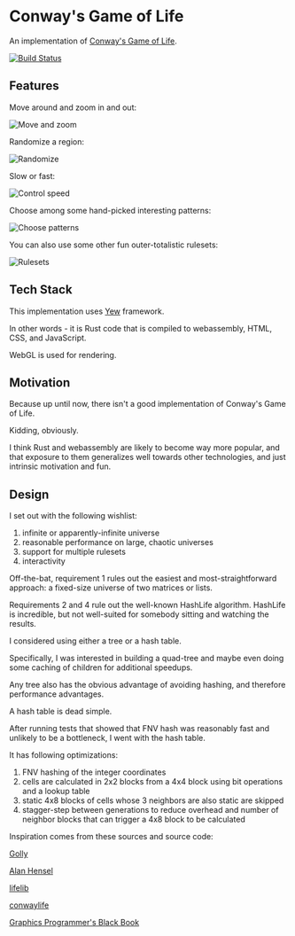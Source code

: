 # Conway's Game of Life

An implementation of [Conway's Game of Life](https://en.wikipedia.org/wiki/Conway's_Game_of_Life).

[![Build Status](https://travis-ci.com/jonstites/game_of_life.svg?branch=master)](https://travis-ci.com/jonstites/fractious)

## Features

Move around and zoom in and out:

![Move and zoom](https://raw.github.com/jonstites/game_of_life/master/.docs/move_and_zoom.gif?sanitize=true)


Randomize a region:

![Randomize](https://raw.github.com/jonstites/game_of_life/docs/.master/randomize.gif?sanitize=true)

Slow or fast:

![Control speed](https://raw.github.com/jonstites/game_of_life/master/.docs/speed.gif?sanitize=true)

Choose among some hand-picked interesting patterns:

![Choose patterns](https://raw.github.com/jonstites/game_of_life/master/.docs/choose_patterns.gif?sanitize=true)

You can also use some other fun outer-totalistic rulesets:

![Rulesets](https://raw.github.com/jonstites/game_of_life/docs/.master/rulesets.gif?sanitize=true)

## Tech Stack

This implementation uses [Yew](https://github.com/yewstack/yew) framework.

In other words - it is Rust code that is compiled to webassembly, HTML, CSS, and JavaScript.

WebGL is used for rendering.

## Motivation

Because up until now, there isn't a good implementation of Conway's Game of Life.

Kidding, obviously.

I think Rust and webassembly are likely to become way more popular, and that exposure to them generalizes well towards other technologies, and just intrinsic motivation and fun.

## Design

I set out with the following wishlist:

1. infinite or apparently-infinite universe
2. reasonable performance on large, chaotic universes
3. support for multiple rulesets
4. interactivity

Off-the-bat, requirement 1 rules out the easiest and most-straightforward approach: a fixed-size universe of two matrices or lists.

Requirements 2 and 4 rule out the well-known HashLife algorithm. HashLife is incredible, but not well-suited for somebody sitting and watching the results.

I considered using either a tree or a hash table.

Specifically, I was interested in building a quad-tree and maybe even doing some caching of children for additional speedups.

Any tree also has the obvious advantage of avoiding hashing, and therefore performance advantages.

A hash table is dead simple.

After running tests that showed that FNV hash was reasonably fast and unlikely to be a bottleneck, I went with the hash table. 

It has following optimizations:

1. FNV hashing of the integer coordinates
2. cells are calculated in 2x2 blocks from a 4x4 block using bit operations and a lookup table
3. static 4x8 blocks of cells whose 3 neighbors are also static are skipped
4. stagger-step between generations to reduce overhead and number of neighbor blocks that can trigger a 4x8 block to be calculated

Inspiration comes from these sources and source code:

[Golly](https://sourceforge.net/p/golly/code/ci/master/tree/gollybase/qlifealgo.h)

[Alan Hensel](http://www.ibiblio.org/lifepatterns/lifeapplet.html)

[lifelib](https://gitlab.com/apgoucher/lifelib)

[conwaylife](https://www.conwaylife.com/forums/viewtopic.php?f=7&t=3237)

[Graphics Programmer's Black Book](http://www.jagregory.com/abrash-black-book/#chapter-18-its-a-plain-wonderful-life)

